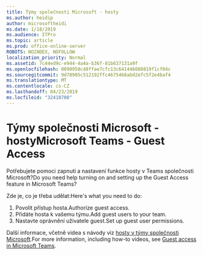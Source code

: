 ```yaml
---
title: Týmy společnosti Microsoft - hosty
ms.author: heidip
author: microsoftheidi
ms.date: 1/18/2019
ms.audience: ITPro
ms.topic: article
ms.prod: office-online-server
ROBOTS: NOINDEX, NOFOLLOW
localization_priority: Normal
ms.assetid: 7c44ed9c-e944-4a4a-b36f-81b637131a9f
ms.openlocfilehash: 0890950c48ffae7cfc13c641446088819f1cf04c
ms.sourcegitcommit: 9d78905c512192ffc4675468abd2efc5f2e4baf4
ms.translationtype: MT
ms.contentlocale: cs-CZ
ms.lasthandoff: 04/23/2019
ms.locfileid: "32418708"
---
```

# <a name="microsoft-teams---guest-access"></a><span data-ttu-id="7d175-102">Týmy společnosti Microsoft - hosty</span><span class="sxs-lookup"><span data-stu-id="7d175-102">Microsoft Teams - Guest Access</span></span>

<span data-ttu-id="7d175-103">Potřebujete pomoci zapnutí a nastavení funkce hosty v Teams společnosti Microsoft?</span><span class="sxs-lookup"><span data-stu-id="7d175-103">Do you need help turning on and setting up the Guest Access feature in Microsoft Teams?</span></span>

<span data-ttu-id="7d175-104">Zde je, co je třeba udělat:</span><span class="sxs-lookup"><span data-stu-id="7d175-104">Here's what you need to do:</span></span>

1. <span data-ttu-id="7d175-105">Povolit přístup hosta.</span><span class="sxs-lookup"><span data-stu-id="7d175-105">Authorize guest access.</span></span>
1. <span data-ttu-id="7d175-106">Přidáte hosta k vašemu týmu.</span><span class="sxs-lookup"><span data-stu-id="7d175-106">Add guest users to your team.</span></span>
1. <span data-ttu-id="7d175-107">Nastavte oprávnění uživatele guest.</span><span class="sxs-lookup"><span data-stu-id="7d175-107">Set up guest user permissions.</span></span>

<span data-ttu-id="7d175-108">Další informace, včetně videa s návody viz [hosty v týmy společnosti Microsoft](https://docs.microsoft.com/en-us/microsoftteams/guest-access).</span><span class="sxs-lookup"><span data-stu-id="7d175-108">For more information, including how-to videos, see [Guest access in Microsoft Teams](https://docs.microsoft.com/en-us/microsoftteams/guest-access).</span></span>

